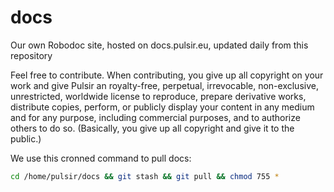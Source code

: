 docs
====

Our own Robodoc site, hosted on docs.pulsir.eu, updated daily from this repository



Feel free to contribute. When contributing, you give up all copyright on your work and give Pulsir an royalty-free, perpetual, irrevocable, non-exclusive, unrestricted, worldwide license to reproduce, prepare derivative works, distribute copies, perform, or publicly display your content in any medium and for any purpose, including commercial purposes, and to authorize others to do so. (Basically, you give up all copyright and give it to the public.)


We use this cronned command to pull docs: 

```bash
cd /home/pulsir/docs && git stash && git pull && chmod 755 *
```
